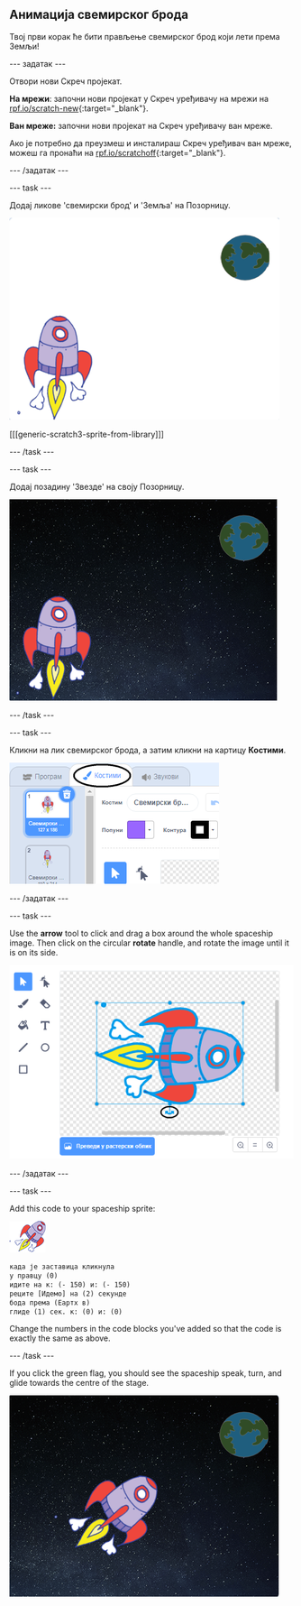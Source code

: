 ## Анимација свемирског брода

Твој први корак ће бити прављење свемирског брод који лети према Земљи!

\--- задатак \---

Отвори нови Скреч пројекат.

**На мрежи**: започни нови пројекат у Скреч уређивачу на мрежи на [rpf.io/scratch-new](http://rpf.io/scratchon){:target="_blank"}.

**Ван мреже:** започни нови пројекат на Скреч уређивачу ван мреже.

Ако је потребно да преузмеш и инсталираш Скреч уређивач ван мреже, можеш га пронаћи на [rpf.io/scratchoff](http://rpf.io/scratchoff){:target="_blank"}.

\--- /задатак \---

\--- task \---

Додај ликове 'свемирски брод' и 'Земља' на Позорницу.

![Spaceship and Earth sprites](images/space-sprites.png)

[[[generic-scratch3-sprite-from-library]]]

\--- /task \---

\--- task \---

Додај позадину 'Звезде' на своју Позорницу.

![A space backdrop](images/space-backdrop.png)

\--- /task \---

\--- task \---

Кликни на лик свемирског брода, а затим кликни на картицу **Костими**.

![Sprite costume](images/space-costume.png)

\--- /задатак \---

\--- task \---

Use the **arrow** tool to click and drag a box around the whole spaceship image. Then click on the circular **rotate** handle, and rotate the image until it is on its side.

![Rotating a costume](images/space-rotate.png)

\--- /задатак \---

\--- task \---

Add this code to your spaceship sprite:

![Spaceship sprite](images/sprite-spaceship.png)

```blocks3
када је заставица кликнула
у правцу (0)
идите на к: (- 150) и: (- 150)
реците [Идемо] на (2) секунде
бода према (Еартх в)
глиде (1) сек. к: (0) и: (0)
```

Change the numbers in the code blocks you've added so that the code is exactly the same as above.

\--- /task \---

If you click the green flag, you should see the spaceship speak, turn, and glide towards the centre of the stage.

![Testing a spaceship animation](images/space-animate-stage.png)